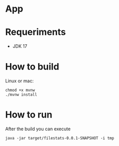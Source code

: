 # App

# Requeriments

- JDK 17

# How to build

Linux or mac:

```shell
chmod +x mvnw
./mvnw install
```

# How to run

After the build you can execute

```
java -jar target/filestats-0.0.1-SNAPSHOT -i tmp
```